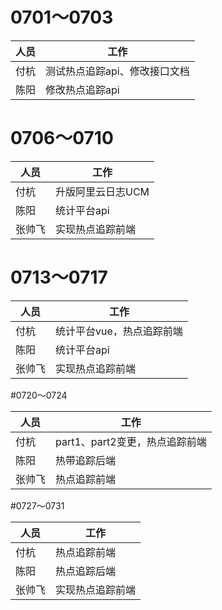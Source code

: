 # 0701～0703

| 人员 | 工作                          |
| ---- | ----------------------------- |
| 付杭 | 测试热点追踪api、修改接口文档 |
| 陈阳 | 修改热点追踪api               |

# 0706～0710

| 人员   | 工作              |
| ------ | ----------------- |
| 付杭   | 升版阿里云日志UCM |
| 陈阳   | 统计平台api       |
| 张帅飞 | 实现热点追踪前端  |

# 0713～0717

| 人员   | 工作                      |
| ------ | ------------------------- |
| 付杭   | 统计平台vue，热点追踪前端 |
| 陈阳   | 统计平台api               |
| 张帅飞 | 实现热点追踪前端          |

#0720～0724

| 人员   | 工作                           |
| ------ | ------------------------------ |
| 付杭   | part1、part2变更，热点追踪前端 |
| 陈阳   | 热带追踪后端                   |
| 张帅飞 | 热点追踪前端                   |

#0727～0731

| 人员   | 工作             |
| ------ | ---------------- |
| 付杭   | 热点追踪前端     |
| 陈阳   | 热点追踪后端     |
| 张帅飞 | 实现热点追踪前端 |

